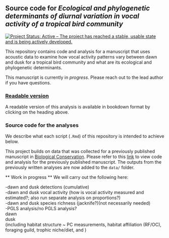 ## Source code for _Ecological and phylogenetic determinants of diurnal variation in vocal activity of a tropical bird community_   
<!-- badges: start -->
  [![Project Status: Active – The project has reached a stable, usable state and is being actively developed.](https://www.repostatus.org/badges/latest/active.svg)](https://www.repostatus.org/#active)  
<!-- badges: end -->

This repository contains code and analysis for a manuscript that uses acoustic data to examine how vocal activity patterns vary between dawn and dusk for a tropical bird community and what are its ecological and phylogenetic determinants.  

This manuscript is currently in _progress_. Please reach out to the lead author if you have questions.  

### [Readable version](https://vjjan91.github.io/vocal-activity/)

A readable version of this analysis is available in bookdown format by clicking on the heading above.  

### Source code for the analyses

We describe what each script (`.Rmd`) of this repository is intended to achieve below.  

This project builds on data that was collected for a previously published manuscript in [Biological Conservation](https://www.sciencedirect.com/science/article/pii/S0006320723001726). Please refer to this [link](https://vjjan91.github.io/acoustics-Restoration/) to view code and analysis for the previously published manuscript. The outputs from the previously written analyses are now added to the `data/` folder.   


** Work in progress **
We will carry out the following here:

-dawn and dusk detections (cumulative)  
-dawn and dusk vocal activity (how is vocal activity measured and estimated?; also run separate analysis on proportions?)  
-dawn and dusk species richness (jacknife?)(not necessarily needed)  
-PGLS analysis/no PGLS analysis?   
    dawn  
    dusk  
  (including habitat structure ~ PC measurements, habitat affiliation (RF/OC), foraging guild, trophic niche/diet, and )  



